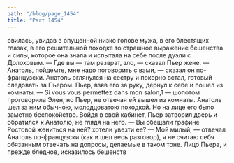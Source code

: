 ```yaml
---
path: "/blog/page_1454"
title: "Part 1454"
---
```


овилась, увидав в опущенной низко голове мужа, в его блестящих глазах, в его решительной походке то страшное выражение бешенства и силы, которое она знала и испытала на себе после дуэли с Долоховым.
— Где вы — там разврат, зло, — сказал Пьер жене. — Анатоль, пойдемте, мне надо поговорить с вами, — сказал он по-французски.
Анатоль оглянулся на сестру и покорно встал, готовый следовать за Пьером.
Пьер, взяв его за руку, дернул к себе и пошел из комнаты.
— Si vous vous permettez dans mon salon,1 — шопотом проговорила Элен; но Пьер, не отвечая ей вышел из комнаты.
Анатоль шел за ним обычною, молодцоватою походкой. Но на лице его было заметно беспокойство.
Войдя в свой кабинет, Пьер затворил дверь и обратился к Анатолю, не глядя на него.
— Вы обещали графине Ростовой жениться на ней? хотели увезти ее?
— Мой милый, — отвечал Анатоль по-французски (как и шел весь разговор), я не считаю себя обязанным отвечать на допросы, делаемые в таком тоне.
Лицо Пьера, и прежде бледное, исказилось бешенств
